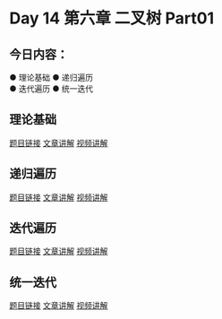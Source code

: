 # Day 14 第六章 二叉树 Part01

## 今日内容： 

● 理论基础
● 递归遍历  
● 迭代遍历
● 统一迭代


## 理论基础
[题目链接]()
[文章讲解]()
[视频讲解]()

## 递归遍历 
[题目链接]()
[文章讲解]()
[视频讲解]()

## 迭代遍历
[题目链接]()
[文章讲解]()
[视频讲解]()

## 统一迭代
[题目链接]()
[文章讲解]()
[视频讲解]()
